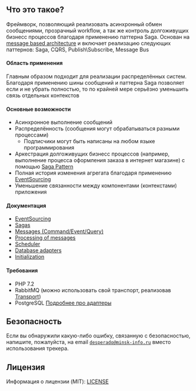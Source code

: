 ## Что это такое?
Фреймворк, позволяющий реализовать асинхронный обмен сообщениями, прозрачный workflow, а так же контроль долгоживущих бизнесс процессов благодаря применению паттерна Saga.
Основан на [message based architecture](https://www.enterpriseintegrationpatterns.com/patterns/messaging/Messaging.html) и включает реализацию следующих паттернов: Saga, CQRS, Publish\Subscribe, Message Bus

#### Область применения
Главным образом подходит для реализации распределённых систем. Благодаря применению шины сообщений и паттерна Saga позволяет если и не убрать полностью, то по крайней мере серьёзно уменьшить связь отдельных контекстов

#### Основные возможности
 - Асинхронное выполнение сообщений
 - Распределённость (сообщения могут обрабатываться разными процессами)
   - Подписчики могут быть написаны на любом языке программирования
 - Аркестрация долгоживущих бизнесс процессов (например, выполнение процесса оформления заказа в интернет магазине) с помощью [Saga Pattern](https://github.com/mmasiukevich/service-bus/blob/master/doc/sagas.md)
 - Полная история изменения агрегата благодаря применению [EventSourcing](https://github.com/mmasiukevich/service-bus/blob/master/doc/ru_event_sourcing.md)
 - Уменьшение связанности между компонентами (контекстами) приложения

#### Документация
- [EventSourcing](https://github.com/mmasiukevich/service-bus/blob/master/doc/ru_event_sourcing.md)
- [Sagas](https://github.com/mmasiukevich/service-bus/blob/master/doc/ru_sagas.md)
- [Messages (Command/Event/Query)](https://github.com/mmasiukevich/service-bus/blob/master/doc/ru_messages.md)
- [Processing of messages](https://github.com/mmasiukevich/service-bus/blob/master/doc/ru_massage_handlers.md)
- [Scheduler](https://github.com/mmasiukevich/service-bus/blob/master/doc/ru_scheduler.md)
- [Database adapters](https://github.com/mmasiukevich/service-bus/blob/master/doc/ru_storages.md)
- [Initialization](https://github.com/mmasiukevich/service-bus/blob/master/doc/ru_initialization.md)

#### Требования
  - PHP 7.2
  - RabbitMQ (можно использовать свой транспорт, реализовав  [Transport](https://github.com/mmasiukevich/service-bus/blob/master/src/Transport/Transport.php))
  - PostgreSQL [Подробнее про адаптеры](https://github.com/mmasiukevich/service-bus/blob/master/doc/ru_storages.md)


## Безопасность

Если вы обнаружили какую-либо ошибку, связанную с безопасностью, напишите, пожалуйста, на email [`desperado@minsk-info.ru`](mailto:desperado@minsk-info.ru) вместо использования трекера.

## Лицензия

Информация о лицензии (MIT): [LICENSE](../LICENSE.md)